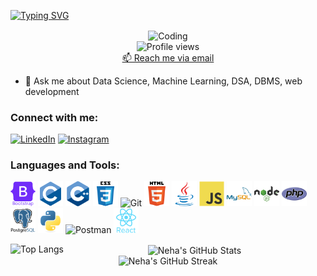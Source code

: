 [![Typing SVG](https://readme-typing-svg.demolab.com?font=Lucida+Handwriting&size=80&center=true&vCenter=true&color=FF69B4&random=false&width=1900&height=160&lines=Hey+there...%F0%9F%91%8B;I'm+Neha+Kanabar;Welcome+to+my+coding+playground!;Machine+Learning+%F0%9F%A4%96;Data+Science+%F0%9F%93%8A;Open+Source+%F0%9F%8C%90)](https://git.io/typing-svg)

<div align="center">
  <img align="center" alt="Coding" width="600" src="https://www.chalmers.se/_next/image/?url=https%3A%2F%2Fcms.www.chalmers.se%2FMedia%2Fmb3hi4kn%2Fcoding-7-1920.jpg%3Fwidth%3D1920%26height%3D1080%26rnd%3D133293116108230000%26quality%3D60%26format%3Dwebp&w=3840&q=85">
  <br>
  <img src="https://komarev.com/ghpvc/?username=nehakanabar&label=Profile%20views&color=0e75b6&style=flat" alt="Profile views" />
  <br>
  <a href="mailto:nehakanabar99@gmail.com">📫 Reach me via email</a>
</div>


- 💬 Ask me about Data Science, Machine Learning, DSA, DBMS, web development

<h3 align="left">Connect with me:</h3>
<p align="left">
  <a href="https://www.linkedin.com/in/neha-kanabar-44a191260" target="_blank"><img src="https://img.icons8.com/color/48/000000/linkedin.png" alt="LinkedIn" width="40" height="40"/></a>
  <a href="https://instagram.com/ne_haa_55" target="_blank"><img src="https://img.icons8.com/color/48/000000/instagram-new.png" alt="Instagram" width="40" height="40"/></a>
</p>

<h3 align="left">Languages and Tools:</h3>
<p align="left">
  <img src="https://raw.githubusercontent.com/devicons/devicon/master/icons/bootstrap/bootstrap-plain-wordmark.svg" alt="Bootstrap" width="40" height="40"/>
  <img src="https://raw.githubusercontent.com/devicons/devicon/master/icons/c/c-original.svg" alt="C" width="40" height="40"/>
  <img src="https://raw.githubusercontent.com/devicons/devicon/master/icons/cplusplus/cplusplus-original.svg" alt="C++" width="40" height="40"/>
  <img src="https://raw.githubusercontent.com/devicons/devicon/master/icons/css3/css3-original-wordmark.svg" alt="CSS3" width="40" height="40"/>
  <img src="https://www.vectorlogo.zone/logos/git-scm/git-scm-icon.svg" alt="Git" width="40" height="40"/>
  <img src="https://raw.githubusercontent.com/devicons/devicon/master/icons/html5/html5-original-wordmark.svg" alt="HTML5" width="40" height="40"/>
  <img src="https://raw.githubusercontent.com/devicons/devicon/master/icons/java/java-original.svg" alt="Java" width="40" height="40"/>
  <img src="https://raw.githubusercontent.com/devicons/devicon/master/icons/javascript/javascript-original.svg" alt="JavaScript" width="40" height="40"/>
  <img src="https://raw.githubusercontent.com/devicons/devicon/master/icons/mysql/mysql-original-wordmark.svg" alt="MySQL" width="40" height="40"/>
  <img src="https://raw.githubusercontent.com/devicons/devicon/master/icons/nodejs/nodejs-original-wordmark.svg" alt="Node.js" width="40" height="40"/>
  <img src="https://raw.githubusercontent.com/devicons/devicon/master/icons/php/php-original.svg" alt="PHP" width="40" height="40"/>
  <img src="https://raw.githubusercontent.com/devicons/devicon/master/icons/postgresql/postgresql-original-wordmark.svg" alt="PostgreSQL" width="40" height="40"/>
  <img src="https://raw.githubusercontent.com/devicons/devicon/master/icons/python/python-original.svg" alt="Python" width="40" height="40"/>
  <img src="https://www.vectorlogo.zone/logos/getpostman/getpostman-icon.svg" alt="Postman" width="40" height="40"/>
  <img src="https://raw.githubusercontent.com/devicons/devicon/master/icons/react/react-original-wordmark.svg" alt="React" width="40" height="40"/>
</p>

<div align="center">
  <img align="left" src="https://github-readme-stats.vercel.app/api/top-langs/?username=nehakanabar&layout=compact&hide=html&theme=radical" alt="Top Langs" />
</div>

<div align="center">
  <img align="center" src="https://github-readme-stats.vercel.app/api?username=nehakanabar&show_icons=true&line_height=27&count_private=true&theme=radical" alt="Neha's GitHub Stats"/>
</div>

<div align="center">
  <img src="https://github-readme-streak-stats.herokuapp.com/?user=nehakanabar&theme=radical" alt="Neha's GitHub Streak" />
</div>
